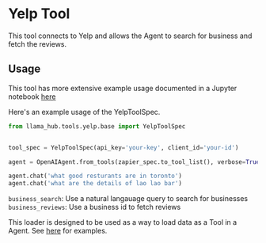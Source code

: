 # Yelp Tool

This tool connects to Yelp and allows the Agent to search for business and fetch the reviews.

## Usage

This tool has more extensive example usage documented in a Jupyter notebook [here](https://github.com/emptycrown/llama-hub/tree/main/llama_hub/tools/notebooks/yelp.ipynb)

Here's an example usage of the YelpToolSpec.

```python
from llama_hub.tools.yelp.base import YelpToolSpec


tool_spec = YelpToolSpec(api_key='your-key', client_id='your-id')

agent = OpenAIAgent.from_tools(zapier_spec.to_tool_list(), verbose=True)

agent.chat('what good resturants are in toronto')
agent.chat('what are the details of lao lao bar')
```

`business_search`: Use a natural langauage query to search for businesses
`business_reviews`: Use a business id to fetch reviews

This loader is designed to be used as a way to load data as a Tool in a Agent. See [here](https://github.com/emptycrown/llama-hub/tree/main) for examples.

